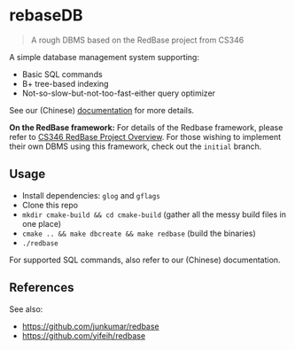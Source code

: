 # rebaseDB

> A rough DBMS based on the RedBase project from CS346

A simple database management system supporting:

- Basic SQL commands
- B+ tree-based indexing
- Not-so-slow-but-not-too-fast-either query optimizer

See our (Chinese) [documentation](https://github.com/huzecong/rebaseDB/blob/master/doc/doc.md) for more details.

**On the RedBase framework:** For details of the Redbase framework, please refer to [CS346 RedBase Project Overview](https://web.stanford.edu/class/cs346/2015/redbase.html). For those wishing to implement their own DBMS using this framework, check out the `initial` branch.

## Usage

- Install dependencies: `glog` and `gflags`
- Clone this repo
- `mkdir cmake-build && cd cmake-build` (gather all the messy build files in one place)
- `cmake .. && make dbcreate && make redbase` (build the binaries)
- `./redbase`

For supported SQL commands, also refer to our (Chinese) documentation.

## References

See also:

- https://github.com/junkumar/redbase
- https://github.com/yifeih/redbase


